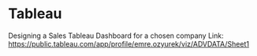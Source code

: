 # Tableau
Designing a Sales Tableau Dashboard for a chosen company
Link: https://public.tableau.com/app/profile/emre.ozyurek/viz/ADVDATA/Sheet1
